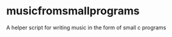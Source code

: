 musicfromsmallprograms
======================

A helper script for writing music in the form of small c programs
